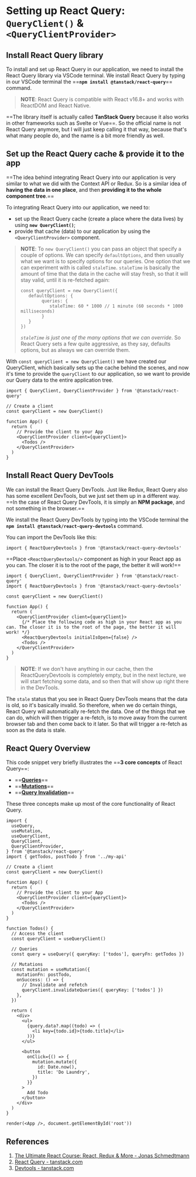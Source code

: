 # Setting up React Query: `QueryClient()` & `<QueryClientProvider>`

## Install React Query library

To install and set up React Query in our application, we need to install the React Query library via VSCode terminal. We install React Query by typing in our VSCode terminal the ==**`npm install @tanstack/react-query`**== command.

> **NOTE**: React Query is compatible with React v16.8+ and works with ReactDOM and React Native.

==The library itself is actually called **TanStack Query** because it also works in other frameworks such as Svelte or Vue==. So the official name is not React Query anymore, but I will just keep calling it that way, because that's what many people do, and the name is a bit more friendly as well.

## Set up the **React Query cache** & **provide it** to the app

==The idea behind integrating React Query into our application is very similar to what we did with the Context API or Redux. So is a similar idea of **having the data in one place**, and then **providing it to the whole component tree**.==

To integrating React Query into our application, we need to:

- set up the React Query cache (create a place where the data lives) by using **`new QueryClient()`**;
- provide that cache (data) to our application by using the `<QueryClientProvider>` component.

>**NOTE**: To `new QueryClient()` you can pass an object that specify a couple of options. We can specify `defaultOptions`, and then usually what we want is to specify options for our queries. One option that we can experiment with is called `staleTime`. `staleTime` is basically the amount of time that the data in the cache will stay fresh, so that it will stay valid, until it is re-fetched again:
>
>```react
>const queryClient = new QueryClient({
>    defaultOptions: {
>         queries: {
>            staleTime: 60 * 1000 // 1 minute (60 seconds * 1000 milliseconds)
>         }
>    }
>})
>```
>
>_`staleTime` is just one of the many options that we can override_. So React Query sets a few quite aggressive, as they say, defaults options, but as always we can override them.

With `const queryClient = new QueryClient()` we have created our QueryClient, which basically sets up the cache behind the scenes, and now it's time to provide the `queryClient` to our application, so we want to provide our Query data to the entire application tree.

```react
import { QueryClient, QueryClientProvider } from '@tanstack/react-query'

// Create a client
const queryClient = new QueryClient()

function App() {
  return (
    // Provide the client to your App
    <QueryClientProvider client={queryClient}>
      <Todos />
    </QueryClientProvider>
  )
}
```

## Install React Query DevTools

We can install the React Query DevTools. Just like Redux, React Query also has some excellent DevTools, but we just set them up in a different way. ==In the case of React Query DevTools, it is simply an **NPM package**, and not something in the browser.==

We install the React Query DevTools by typing into the VSCode terminal the **`npm install @tanstack/react-query-devtools`** command.

You can import the DevTools like this:

```react
import { ReactQueryDevtools } from '@tanstack/react-query-devtools'
```

==Place `<ReactQueryDevtools/>` component as high in your React app as you can. The closer it is to the root of the page, the better it will work!==

```react
import { QueryClient, QueryClientProvider } from '@tanstack/react-query'
import { ReactQueryDevtools } from '@tanstack/react-query-devtools'

const queryClient = new QueryClient()

function App() {
  return (
    <QueryClientProvider client={queryClient}>
      {/* Place the following code as high in your React app as you can. The closer it is to the root of the page, the better it will work! */}
      <ReactQueryDevtools initialIsOpen={false} /> 
      <Todos />
    </QueryClientProvider>
  )
}
```

> **NOTE**: If we don't have anything in our cache, then the ReactQueryDevtools is completely empty, but in the next lecture, we will start fetching some data, and so then that will show up right there in the DevTools.

The `stale` status that you see in React Query DevTools means that the data is old, so it's basically invalid. So therefore, when we do certain things, React Query will automatically re-fetch the data. One of the things that we can do, which will then trigger a re-fetch, is to move away from the current browser tab and then come back to it later. So that will trigger a re-fetch as soon as the data is stale.

## React Query Overview

This code snippet very briefly illustrates the ==**3 core concepts** of React Query==:

- ==**[Queries](https://tanstack.com/query/latest/docs/react/guides/queries)**==
- ==**[Mutations](https://tanstack.com/query/latest/docs/react/guides/mutations)**==
- ==**[Query Invalidation](https://tanstack.com/query/latest/docs/react/guides/query-invalidation)**==

These three concepts make up most of the core functionality of React Query.

```react
import {
  useQuery,
  useMutation,
  useQueryClient,
  QueryClient,
  QueryClientProvider,
} from '@tanstack/react-query'
import { getTodos, postTodo } from '../my-api'

// Create a client
const queryClient = new QueryClient()

function App() {
  return (
    // Provide the client to your App
    <QueryClientProvider client={queryClient}>
      <Todos />
    </QueryClientProvider>
  )
}

function Todos() {
  // Access the client
  const queryClient = useQueryClient()

  // Queries
  const query = useQuery({ queryKey: ['todos'], queryFn: getTodos })

  // Mutations
  const mutation = useMutation({
    mutationFn: postTodo,
    onSuccess: () => {
      // Invalidate and refetch
      queryClient.invalidateQueries({ queryKey: ['todos'] })
    },
  })

  return (
    <div>
      <ul>
        {query.data?.map((todo) => (
          <li key={todo.id}>{todo.title}</li>
        ))}
      </ul>

      <button
        onClick={() => {
          mutation.mutate({
            id: Date.now(),
            title: 'Do Laundry',
          })
        }}
      >
        Add Todo
      </button>
    </div>
  )
}

render(<App />, document.getElementById('root'))
```

## References

1. [The Ultimate React Course: React, Redux & More - Jonas Schmedtmann](https://www.udemy.com/course/the-ultimate-react-course/)
2. [React Query - tanstack.com](https://tanstack.com/query/latest/docs/react/overview)
3. [Devtools - tanstack.com](https://tanstack.com/query/latest/docs/react/devtools)